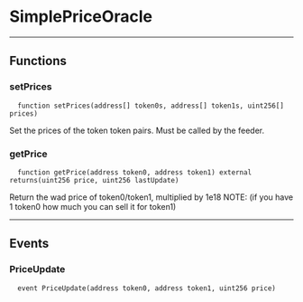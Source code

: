 # SimplePriceOracle




___

## Functions

### setPrices



```solidity
  function setPrices(address[] token0s, address[] token1s, uint256[] prices)
```

Set the prices of the token token pairs. Must be called by the feeder.



### getPrice



```solidity
  function getPrice(address token0, address token1) external returns(uint256 price, uint256 lastUpdate)
```

Return the wad price of token0/token1, multiplied by 1e18
NOTE: (if you have 1 token0 how much you can sell it for token1)




___

## Events

### PriceUpdate

```solidity
  event PriceUpdate(address token0, address token1, uint256 price)
```



